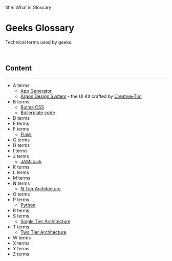 title: What is Glossary

# Geeks Glossary
Technical terms used by geeks.

<br />

## Content

---

- A terms
    - [App Generator](/what-is/app-generator/)
    - [Argon Design System](/what-is/argon-design-system/) - the UI Kit crafted by [Creative-Tim](https://www.creative-tim.com/)
- B terms
    - [Bulma CSS](/what-is/bulma-css/)
    - [Boilerplate code](/what-is/boilerplate-code/)
- D terms
- E terms
- F terms
    - [Flask](/what-is/flask)
- G terms
- H terms
- I terms
- J terms
    - [JAMstack](/what-is/jamstack)
- K terms
- L terms
- M terms
- N terms
    - [N Tier Architecture](/what-is/n-tier-architecture)
- O terms
- P terms
    - [Python](/what-is/python)
- R terms
- S terms
    - [Single Tier Architecture](/what-is/single-tier-architecture)
- T terms
    - [Two Tier Architecture](/what-is/two-tier-architecture)
- W terms
- X terms
- Y terms
- Z terms
